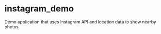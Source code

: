 instagram_demo
==============

Demo application that uses Instagram API and location data to show nearby photos.